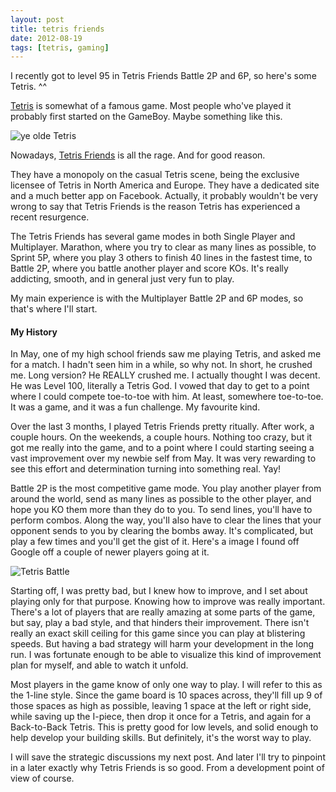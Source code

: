 ```yaml
---
layout: post
title: tetris friends
date: 2012-08-19
tags: [tetris, gaming]
---
```


<p>
  I recently got to level 95 in Tetris Friends Battle 2P and 6P, so here's some Tetris. ^^
</p>

<p>
  <a href="http://en.wikipedia.org/wiki/Tetris">Tetris</a> is somewhat of a famous game. Most people who've played it probably first
  started on the GameBoy. Maybe something like this.
</p>

<div class="center">
<img alt="ye olde Tetris" src="http://upload.wikimedia.org/wikipedia/en/4/4a/GB_Tetris.png">
</div>

<p>
  Nowadays, <a href="http://www.tetrisfriends.com/" target="_blank">Tetris Friends</a> is all the rage. 
  And for good reason.
</p>

<p>
  They have a monopoly on the casual Tetris scene, being the exclusive licensee of Tetris in North America and Europe. They have a dedicated site and a much better app on Facebook. 
  Actually, it probably wouldn't be very wrong to say that Tetris Friends is the reason Tetris has experienced a recent resurgence.
</p>

<p>
  The Tetris Friends has several game modes in both Single Player and Multiplayer. Marathon, where you try to clear as many lines as possible,
  to Sprint 5P, where you play 3 others to finish 40 lines in the fastest time, to Battle 2P, where you battle another player and score KOs. 
  It's really addicting, smooth, and in general just very fun to play. 
</p>

<p>
  My main experience is with the Multiplayer Battle 2P and 6P modes, so that's where I'll start.
</p>

<h4 class="subheader">My History</h4>

<p>
  In May, one of my high school friends saw me playing Tetris, and asked me for a match. I hadn't seen him in a while, so why not.
  In short, he crushed me. Long version? He REALLY crushed me. I actually thought I was decent. He was Level 100, literally a Tetris God.
  I vowed that day to get to a point where I could compete toe-to-toe with him. At least, somewhere toe-to-toe. It was a game, and it was a 
  fun challenge. My favourite kind.
</p>

<p>
  Over the last 3 months, I played Tetris Friends pretty ritually. After work, a couple hours. On the weekends, a couple hours. Nothing too crazy,
  but it got me really into the game, and to a point where I could starting seeing a vast improvement over my newbie self from May. It was very rewarding to see
  this effort and determination turning into something real. Yay!
</p>

<p>
  Battle 2P is the most competitive game mode. You play another player from around the world,
  send as many lines as possible to the other player, and hope you KO them more than they do to you. To send lines, you'll have to perform combos. 
  Along the way, you'll also have to clear the lines that your opponent sends to you by clearing the bombs away. It's complicated,
  but play a few times and you'll get the gist of it. Here's a image I found off Google off a couple of newer players going at it.
</p>

<div class="center">
<img class="scale-with-grid child-padding" alt="Tetris Battle" src="http://i.ytimg.com/vi/AHdBNRff2AY/0.jpg">
</div>

<p> 
  Starting off, I was pretty bad, but I knew how to improve, and I set about playing only for that purpose.
  Knowing how to improve was really important. There's a lot of players that are really amazing at some parts of the game, but say, play a bad style, and that hinders
  their improvement. There isn't really an exact skill ceiling for this game since you can play at blistering speeds. But having a bad strategy will harm your development
  in the long run. I was fortunate enough to be able to visualize this kind of improvement plan for myself, and able to watch it unfold.
</p>

<p>
  Most players in the game know of only one way to play. I will refer to this as the 1-line style. Since the game board is 10 spaces across, they'll fill up
  9 of those spaces as high as possible, leaving 1 space at the left or right side, while saving up the I-piece, then drop it once for 
  a Tetris, and again for a Back-to-Back Tetris. This is pretty good for low levels, and solid enough to help develop your building skills. 
  But definitely, it's the worst way to play.
</p>

<p>
  I will save the strategic discussions my next post. And later I'll try to pinpoint in a later exactly why Tetris Friends is so good. From a development point of view of course.
</p>